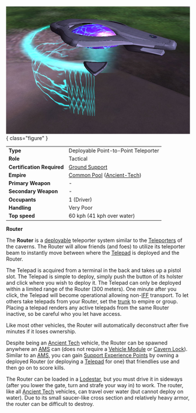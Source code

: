 ![Router](../images/Router.jpg){ class="figure" }

|                            |                                                                                                     |
| -------------------------- | --------------------------------------------------------------------------------------------------- |
| **Type**                   | Deployable Point-to-Point Teleporter                                                                |
| **Role**                   | Tactical                                                                                            |
| **Certification Required** | [Ground Support](../certifications/Ground_Support.md)                                               |
| **Empire**                 | [Common Pool](../terminology/Common_Pool.md) ([Ancient-Tech](../terminology/Ancient_Technology.md)) |
| **Primary Weapon**         | \-                                                                                                  |
| **Secondary Weapon**       | \-                                                                                                  |
| **Occupants**              | 1 (Driver)                                                                                          |
| **Handling**               | Very Poor                                                                                           |
| **Top speed**              | 60 kph (41 kph over water)                                                                          |

**Router**

The **Router** is a [deployable](../terminology/Deploy.md) teleporter system
similar to the [Teleporters](../terminology/Teleporter.md) of the caverns. The
Router will allow friends (and foes) to utilize its teleporter beam to instantly
move between where the [Telepad](../weapons/Telepad.md) is deployed and the
Router.

The Telepad is acquired from a terminal in the back and takes up a pistol slot.
The Telepad is simple to deploy, simply push the button of its holster and click
where you wish to deploy it. The Telepad can only be deployed within a limited
range of the Router (300 meters). One minute after you click, the Telepad will
become operational allowing non-[IFF](../terminology/IFF.md) transport. To let
others take telepads from your Router, set the [trunk](../terminology/Trunk.md)
to empire or group. Placing a telepad renders any active telepads from the same
Router inactive, so be careful who you let have access.

Like most other vehicles, the Router will automatically deconstruct after five
minutes if it loses ownership.

Despite being an [Ancient Tech](../terminology/Ancient_Technology.md) vehicle,
the Router can be spawned anywhere an [AMS](Advanced_Mobile_Station.md) can
(does not require a [Vehicle Module](../etc/Vehicle_Module.md) or
[Cavern Lock](../etc/Cavern_Lock.md)). Similar to an
[AMS](Advanced_Mobile_Station.md), you can gain
[Support Experience Points](../terminology/Support_Experience_Points.md) by
owning a deployed Router (or deploying a [Telepad](../weapons/Telepad.md) for
one) that friendlies use and then go on to score kills.

The Router can be loaded in a [Lodestar](Lodestar.md), but you must drive it in
sideways (after you lower the gate, turn and strafe your way in) to work. The
router, like all [Ancient Tech](../terminology/Ancient_Technology.md) vehicles,
can travel over water (but cannot deploy on water). Due to its small saucer-like
cross section and relatively heavy armor, the router can be difficult to
destroy.

